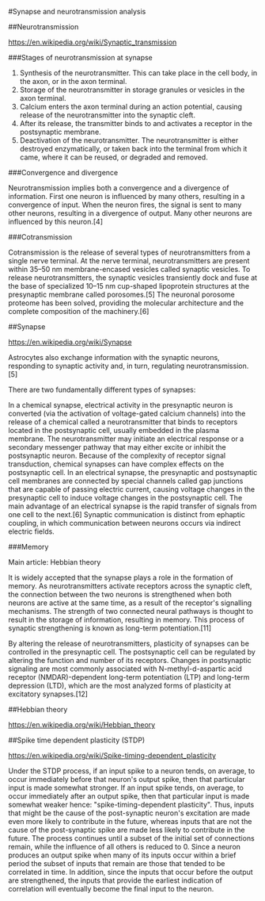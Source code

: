 #Synapse and neurotransmission analysis


##Neurotransmission

https://en.wikipedia.org/wiki/Synaptic_transmission

###Stages of neurotransmission at synapse

1. Synthesis of the neurotransmitter. This can take place in the cell body, in the axon, or in the axon terminal.
1. Storage of the neurotransmitter in storage granules or vesicles in the axon terminal.
1. Calcium enters the axon terminal during an action potential, causing release of the neurotransmitter into the synaptic cleft.
1. After its release, the transmitter binds to and activates a receptor in the postsynaptic membrane.
1. Deactivation of the neurotransmitter. The neurotransmitter is either destroyed enzymatically, or taken back into the terminal from which it came, where it can be reused, or degraded and removed.

###Convergence and divergence

Neurotransmission implies both a convergence and a divergence of information. First one neuron is influenced by many others, resulting in a convergence of input. When the neuron fires, the signal is sent to many other neurons, resulting in a divergence of output. Many other neurons are influenced by this neuron.[4]

###Cotransmission

Cotransmission is the release of several types of neurotransmitters from a single nerve terminal. At the nerve terminal, neurotransmitters are present within 35–50 nm membrane-encased vesicles called synaptic vesicles. To release neurotransmitters, the synaptic vesicles transiently dock and fuse at the base of specialized 10–15 nm cup-shaped lipoprotein structures at the presynaptic membrane called porosomes.[5] The neuronal porosome proteome has been solved, providing the molecular architecture and the complete composition of the machinery.[6]


##Synapse

https://en.wikipedia.org/wiki/Synapse

 Astrocytes also exchange information with the synaptic neurons, responding to synaptic activity and, in turn, regulating neurotransmission.[5]

There are two fundamentally different types of synapses:

In a chemical synapse, electrical activity in the presynaptic neuron is converted (via the activation of voltage-gated calcium channels) into the release of a chemical called a neurotransmitter that binds to receptors located in the postsynaptic cell, usually embedded in the plasma membrane. The neurotransmitter may initiate an electrical response or a secondary messenger pathway that may either excite or inhibit the postsynaptic neuron. Because of the complexity of receptor signal transduction, chemical synapses can have complex effects on the postsynaptic cell.
In an electrical synapse, the presynaptic and postsynaptic cell membranes are connected by special channels called gap junctions that are capable of passing electric current, causing voltage changes in the presynaptic cell to induce voltage changes in the postsynaptic cell. The main advantage of an electrical synapse is the rapid transfer of signals from one cell to the next.[6]
Synaptic communication is distinct from ephaptic coupling, in which communication between neurons occurs via indirect electric fields.

###Memory

Main article: Hebbian theory

It is widely accepted that the synapse plays a role in the formation of memory. As neurotransmitters activate receptors across the synaptic cleft, the connection between the two neurons is strengthened when both neurons are active at the same time, as a result of the receptor's signalling mechanisms. The strength of two connected neural pathways is thought to result in the storage of information, resulting in memory. This process of synaptic strengthening is known as long-term potentiation.[11]

By altering the release of neurotransmitters, plasticity of synapses can be controlled in the presynaptic cell. The postsynaptic cell can be regulated by altering the function and number of its receptors. Changes in postsynaptic signaling are most commonly associated with N-methyl-d-aspartic acid receptor (NMDAR)-dependent long-term potentiation (LTP) and long-term depression (LTD), which are the most analyzed forms of plasticity at excitatory synapses.[12]

##Hebbian theory

https://en.wikipedia.org/wiki/Hebbian_theory


##Spike time dependent plasticity (STDP)

https://en.wikipedia.org/wiki/Spike-timing-dependent_plasticity

Under the STDP process, if an input spike to a neuron tends, on average, to occur immediately before that neuron's output spike, then that particular input is made somewhat stronger. If an input spike tends, on average, to occur immediately after an output spike, then that particular input is made somewhat weaker hence: "spike-timing-dependent plasticity". Thus, inputs that might be the cause of the post-synaptic neuron's excitation are made even more likely to contribute in the future, whereas inputs that are not the cause of the post-synaptic spike are made less likely to contribute in the future. The process continues until a subset of the initial set of connections remain, while the influence of all others is reduced to 0. Since a neuron produces an output spike when many of its inputs occur within a brief period the subset of inputs that remain are those that tended to be correlated in time. In addition, since the inputs that occur before the output are strengthened, the inputs that provide the earliest indication of correlation will eventually become the final input to the neuron.

